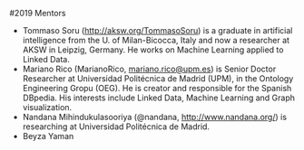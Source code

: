 #2019 Mentors
* Tommaso Soru (http://aksw.org/TommasoSoru) is a graduate in artificial intelligence from the U. of Milan-Bicocca, Italy and now a researcher at AKSW in Leipzig, Germany. He works on Machine Learning applied to Linked Data.
 * Mariano Rico (MarianoRico, mariano.rico@upm.es) is Senior Doctor Researcher at Universidad Politécnica de Madrid (UPM), in the Ontology Engineering Gropu (OEG). He is creator and responsible for the Spanish DBpedia. His interests include Linked Data, Machine Learning and Graph visualization.
 * Nandana Mihindukulasooriya (@nandana, http://www.nandana.org/) is researching at Universidad Politécnica de Madrid.
 * Beyza Yaman
 
